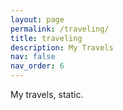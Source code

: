 ```yaml
---
layout: page
permalink: /traveling/
title: traveling
description: My Travels
nav: false
nav_order: 6
---
```


My travels, static.
